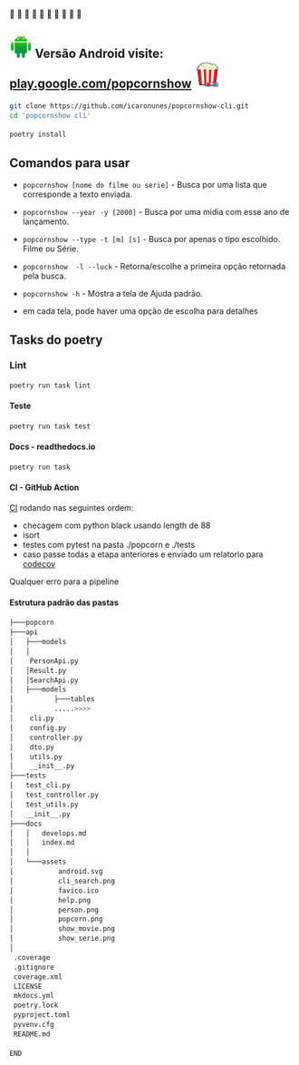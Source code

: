 :corn: :corn: :corn: :corn: :corn: :corn: :corn: :corn: :corn: :corn:
## <img src=./../assets/android.svg width=40px /> Versão Android visite: [play.google.com/popcornshow](https://play.google.com/store/apps/details?id=br.com.icaro.filme) ![alt text](assets/popcorn.png)


````bash
git clone https://github.com/icaronunes/popcornshow-cli.git
cd 'popcornshow cli'

poetry install
````

## Comandos para usar

* `popcornshow [nome do filme ou serie]` - Busca por uma lista que corresponde a texto enviada.
* `popcornshow --year -y [2000]` - Busca por uma midia com esse ano de lançamento.
* `popcornshow --type -t [m] [s]` - Busca por apenas o tipo escolhido. Filme ou Série.
* `popcornshow  -l --luck` - Retorna/escolhe a primeira opção retornada pela busca.
* `popcornshow -h` - Mostra a tela de Ajuda padrão.

* em cada tela, pode haver uma opção de escolha para detalhes

## Tasks do poetry

### Lint
``` bash
poetry run task lint
```

#### Teste
```bash
poetry run task test
```

#### Docs - readthedocs.io
``` bash
poetry run task 
```

#### CI - GitHub Action
[CI](https://github.com/icaronunes/popcornshow-cli/actions) rodando nas seguintes ordem:

* checagem com python black usando length de 88
* isort
* testes com pytest na pasta ./popcorn e ./tests
* caso passe todas a etapa anteriores e enviado um relatorio para [codecov](https://app.codecov.io/gh/icaronunes/popcornshow-cli)
    
Qualquer erro para a pipeline


#### Estrutura padrão das pastas

```bash
├───popcorn
├───api
│   ├───models
│   │   
│    PersonApi.py
│   │Result.py
│   │SearchApi.py
│   ├───models
│          ├───tables
│          .....>>>>
│    cli.py
│    config.py
│    controller.py
│    dto.py
│    utils.py
│    __init__.py
├───tests
│   test_cli.py
│   test_controller.py
│   test_utils.py
│   __init__.py
├───docs
│   │   develops.md
│   │   index.md
│   │
│   └───assets
│           android.svg
│           cli_search.png
│           favico.ico
│           help.png
│           person.png
│           popcorn.png
│           show_movie.png
│           show_serie.png
│
 .coverage
 .gitignore
 coverage.xml
 LICENSE
 mkdocs.yml
 poetry.lock
 pyproject.toml
 pyvenv.cfg
 README.md

END
```  
